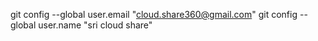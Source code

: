 git config --global user.email "cloud.share360@gmail.com"
git config --global user.name "sri cloud share"
